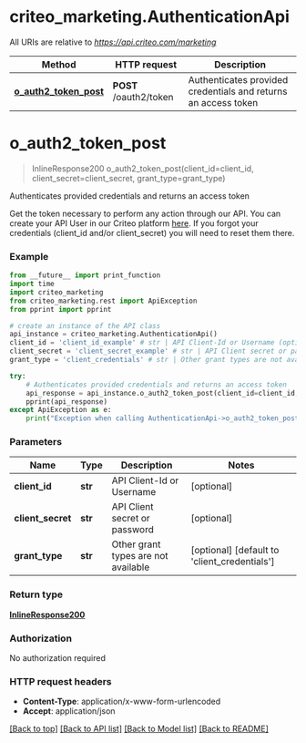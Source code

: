 # criteo_marketing.AuthenticationApi

All URIs are relative to *https://api.criteo.com/marketing*

Method | HTTP request | Description
------------- | ------------- | -------------
[**o_auth2_token_post**](AuthenticationApi.md#o_auth2_token_post) | **POST** /oauth2/token | Authenticates provided credentials and returns an access token


# **o_auth2_token_post**
> InlineResponse200 o_auth2_token_post(client_id=client_id, client_secret=client_secret, grant_type=grant_type)

Authenticates provided credentials and returns an access token

Get the token necessary to perform any action through our API. You can create your API User in our Criteo platform <a href='https://marketing.criteo.com' target='_blank'>here</a>. If you forgot your credentials (client_id and/or client_secret) you will need to reset them there.

### Example
```python
from __future__ import print_function
import time
import criteo_marketing
from criteo_marketing.rest import ApiException
from pprint import pprint

# create an instance of the API class
api_instance = criteo_marketing.AuthenticationApi()
client_id = 'client_id_example' # str | API Client-Id or Username (optional)
client_secret = 'client_secret_example' # str | API Client secret or password (optional)
grant_type = 'client_credentials' # str | Other grant types are not available (optional) (default to 'client_credentials')

try:
    # Authenticates provided credentials and returns an access token
    api_response = api_instance.o_auth2_token_post(client_id=client_id, client_secret=client_secret, grant_type=grant_type)
    pprint(api_response)
except ApiException as e:
    print("Exception when calling AuthenticationApi->o_auth2_token_post: %s\n" % e)
```

### Parameters

Name | Type | Description  | Notes
------------- | ------------- | ------------- | -------------
 **client_id** | **str**| API Client-Id or Username | [optional] 
 **client_secret** | **str**| API Client secret or password | [optional] 
 **grant_type** | **str**| Other grant types are not available | [optional] [default to &#39;client_credentials&#39;]

### Return type

[**InlineResponse200**](InlineResponse200.md)

### Authorization

No authorization required

### HTTP request headers

 - **Content-Type**: application/x-www-form-urlencoded
 - **Accept**: application/json

[[Back to top]](#) [[Back to API list]](../README.md#documentation-for-api-endpoints) [[Back to Model list]](../README.md#documentation-for-models) [[Back to README]](../README.md)

